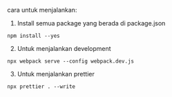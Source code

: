 cara untuk menjalankan:

1. Install semua package yang berada di package.json

```
npm install --yes
```

2. Untuk menjalankan development

```
npx webpack serve --config webpack.dev.js
```

3. Untuk menjalankan prettier

```
npx prettier . --write
```
